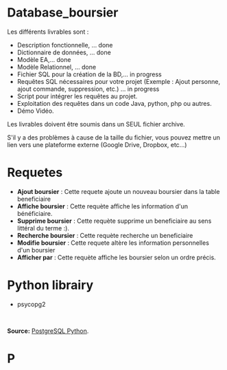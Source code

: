 # Database_boursier
Les différents livrables sont :
- Description fonctionnelle, ... done
- Dictionnaire de données, ... done
- Modèle EA,... done
- Modèle Relationnel, ... done
- Fichier SQL pour la création de la BD,... in progress
- Requêtes SQL nécessaires pour votre projet (Exemple : Ajout personne, ajout commande, suppression, etc.) ... in progress
- Script pour intégrer les requêtes au projet.
- Exploitation des requêtes dans un code Java, python, php ou autres.
- Démo Vidéo. 

Les livrables doivent être soumis dans un SEUL fichier archive. 

S'il y a des problèmes à cause de la taille du fichier, vous pouvez mettre un lien vers une plateforme externe (Google Drive, Dropbox, etc...)

# Requetes
- **Ajout boursier** : Cette requete ajoute un nouveau boursier dans la table beneficiaire
- **Affiche boursier** : Cette requète affiche les information d'un bénéficiaire.
- **Supprime boursier** : Cette requète supprime un beneficiaire au sens littéral du terme :).
- **Recherche boursier** : Cette requète recherche un beneficiaire
- **Modifie boursier** : Cette requete altère les information personnelles d'un boursier
- **Afficher par** : Cette requète affiche les boursier selon un ordre précis.

# Python librairy
- psycopg2

<br>

**Source:** [PostgreSQL Python](https://www.postgresqltutorial.com/postgresql-python/).

# P
